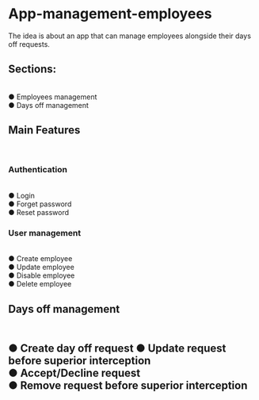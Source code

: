 # App-management-employees
The idea is about an app that can manage employees alongside their days off requests.
<h2>Sections:</h2> </br>
● Employees management </br>
● Days off management </br>
<h2>Main Features</h2> </br>
<h3> Authentication </h3></br>
● Login </br>
● Forget password </br>
● Reset password </br>
<h3>User management </h3> </br>
● Create employee </br>
● Update employee </br>
● Disable employee </br>
● Delete employee </br>
<h2>Days off management <h2> </br>
● Create day off request
● Update request before superior interception </br>
● Accept/Decline request </br>
● Remove request before superior interception </br>
